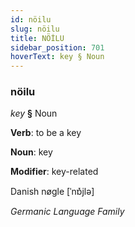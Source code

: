 ```yaml
---
id: nöilu
slug: nöilu
title: NÖİLU
sidebar_position: 701
hoverText: key § Noun
---
```


### nöilu

*key* **§** Noun

**Verb**: to be a key

**Noun**: key

**Modifier**: key-related

Danish nøgle [ˈnɒ̽jlə]

*Germanic Language Family*